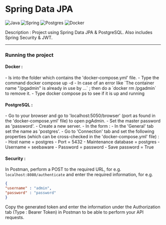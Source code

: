 # Spring Data JPA

![Java](https://img.shields.io/badge/java-%23ED8B00.svg?style=for-the-badge&logo=java&logoColor=white)
![Spring](https://img.shields.io/badge/spring-%236DB33F.svg?style=for-the-badge&logo=spring&logoColor=white)
![Postgres](https://img.shields.io/badge/postgres-%23316192.svg?style=for-the-badge&logo=postgresql&logoColor=white)
![Docker](https://img.shields.io/badge/docker-%230db7ed.svg?style=for-the-badge&logo=docker&logoColor=white)

Description : Project using Spring Data JPA & PostgreSQL. Also includes Spring Security & JWT.

---

<h3>Running the project</h3>

<h4>Docker :</h4>
- ls into the folder which contains the 'docker-compose.yml' file.
- Type the command docker compose up -d
  - In case of an error like `The container name "/pgadmin" is already in use by ...` ; then do a `docker rm /pgadmin` to remove it.
- Type docker compose ps to see if it is up and running

<h4>PostgreSQL :</h4>
- Go to your browser and go to 'localhost:5050/browser' (port as found in the 'docker-compose.yml' file) to open pgAdmin.
- Set the master password as 'password'.
- Create a new server.
  - In the form :
    - In the 'General' tab set the name as 'postgres'.
    - Go to 'Connection' tab and set the following properties (which can be cross-checked in the 'docker-compose.yml' file) :
      - Host name = postgres
      - Port = 5432
      - Maintenance database = postgres
      - Username = seebaware
      - Password = password
      - Save password = True

<h4>Security :</h4>

In Postman, perform a POST to the required URL, for e.g. `localhost:8080/authenticate` and enter the required information, for e.g.

```json
{
"username" : "admin",
"password" : "password"
}
```

Copy the generated token and enter the information under the Authorization tab (Type : Bearer Token) in Postman to be able to perform your API requests.
